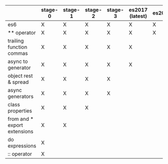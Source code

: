 |                              | stage-0 | stage-1 | stage-2 | stage-3 | es2017 (latest) | es2016 | es2015 |
| ---------------------------- | ------- | ------- | ------- | ------- | --------------- | ------ | ------ |
| es6                          | X       | X       | X       | X       | X               | X      | X      |
| ** operator                  | X       | X       | X       | X       | X               | X      |        |
| trailing function commas     | X       | X       | X       | X       | X               |        |        |
| async to generator           | X       | X       | X       | X       | X               |        |        |
| object rest & spread         | X       | X       | X       | X       |                 |        |        |
| async generators             | X       | X       | X       | X       |                 |        |        |
| class properties             | X       | X       | X       |         |                 |        |        |
| from and * export extensions | X       | X       |         |         |                 |        |        |
| do expressions               | X       |         |         |         |                 |        |        |
| :: operator                  | X       |         |         |         |                 |        |        |
